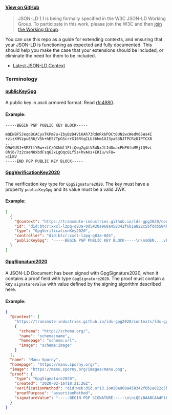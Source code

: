 #### [View on GitHub](https://github.com/transmute-industries/lds-gpg2020)

> JSON-LD 1.1 is being formally specified in the W3C JSON-LD Working Group. To participate in this work, please join the W3C and then [join the Working Group](https://www.w3.org/2018/json-ld-wg/).

You can use this repo as a guide for extending contexts, and ensuring that your JSON-LD is functioning as expected and fully documented. This should help you make the case that your extensions should be included, or eliminate the need for them to be included.

- [Latest JSON-LD Context](./contexts/lds-gpg2020-v0.0.jsonld)

### Terminology

<h4 id="publicKeyGpg"><a href="#publicKeyGpg">publicKeyGpg</a></h4>

A public key in ascii armored format. Read [rfc4880](https://tools.ietf.org/html/rfc4880).

#### Example:

```
-----BEGIN PGP PUBLIC KEY BLOCK-----

mQENBF5JeqoBCACyxTKPm7u+IbyBzD4ViKAh73RdnRk6PDCt0UNiwcWedV6SWs4I
+zizXHVzpu8R6/V5k+hES7TpGScrrX16RtqCLU36hm1UJ3yaS3NJTPCRzUIPTCX8
...
O9A9USJ+SMZttYBw+rLC/QXhNl1FtiQwg2g4tV84NxJtJdOoaxPhP6fuMMjtQ9vL
0hj6/7z2caeNHxbdFsq6JxLgOqc8Lf5s+hvAUs+ERIu/vF8=
=1LBV
-----END PGP PUBLIC KEY BLOCK-----
```

<h4 id="GpgVerificationKey2020"><a href="#GpgVerificationKey2020">GpgVerificationKey2020</a></h4>

The verification key type for `GpgSignature2020`. The key must have a property `publicKeyGpg` and its value must be a valid JWK.

#### Example:

```json
[
  {
    "@context": "https://transmute-industries.github.io/lds-gpg2020/contexts/lds-gpg2020-v0.0.jsonld",
    "id": "did:btcr:xxcl-lzpq-q83a-0d5#20a968a458342f6b1a822c5bfddb584bdf141f95",
    "type": "GpgVerificationKey2020",
    "controller": "did:btcr:xxcl-lzpq-q83a-0d5",
    "publicKeyGpg": "-----BEGIN PGP PUBLIC KEY BLOCK-----\n\nmQEN....vF8=\n=1LBV\n-----END PGP PUBLIC KEY BLOCK-----\n"
  }
]
```

<h4 id="GpgSignature2020"><a href="#GpgSignature2020">GpgSignature2020</a></h4>

A JSON-LD Document has been signed with GpgSignature2020,
when it contains a proof field with type `GpgSignature2020`. The proof must contain a key `signatureValue` with value defined by the signing algorithm described here.

#### Example:

```json
{
  "@context": [
    "https://transmute-industries.github.io/lds-gpg2020/contexts/lds-gpg2020-v0.0.jsonld",
    {
      "schema": "http://schema.org/",
      "name": "schema:name",
      "homepage": "schema:url",
      "image": "schema:image"
    }
  ],
  "name": "Manu Sporny",
  "homepage": "https://manu.sporny.org/",
  "image": "https://manu.sporny.org/images/manu.png",
  "proof": {
    "type": "GpgSignature2020",
    "created": "2020-02-16T18:21:26Z",
    "verificationMethod": "did:web:did.or13.io#20a968a458342f6b1a822c5bfddb584bdf141f95",
    "proofPurpose": "assertionMethod",
    "signatureValue": "-----BEGIN PGP SIGNATURE-----\n\niQEzBAABCAAdFiEEIKlopFg0L2sagixb/dtYS98UH5UFAl5JiCYACgkQ/dtYS98U\nH5U8TQf/WS92hXkdkdBQ0xJcaSkoTsGspshZ+lT98N2Dqu6I1Q01VKm+UMniv5s/\n3z4VX83KuO5xtepFjs4S95S4gLmr227H7veUdlmPrQtkGpvRG0Ks5mX7tPmJo2TN\nDwm1imm+zvJ+MXr3Ld24qaRJA9dI+AoZ5HXqNp96Yncj3oWD+DtVIZmC/ZiUw43a\nLpMYy94Hie7Ad86hEoqsdRxrwq7O6KZ29TAKi5T/taemayyXY7papU28mGjVEcvO\na7M3XNBflMcMEB+g6gjrANsgFNO6tOuvOQ2+4v6yMfpJ0ji4ta7q2d4QKqGi5YhE\nsRUORN+7HJrkmSTaT7gBpFQ+YUnyLA==\n=Uzp1\n-----END PGP SIGNATURE-----\n"
  }
}
```
